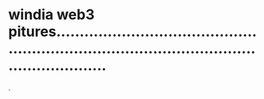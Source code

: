 # windia web3 pitures.....................................................................................................................
.
